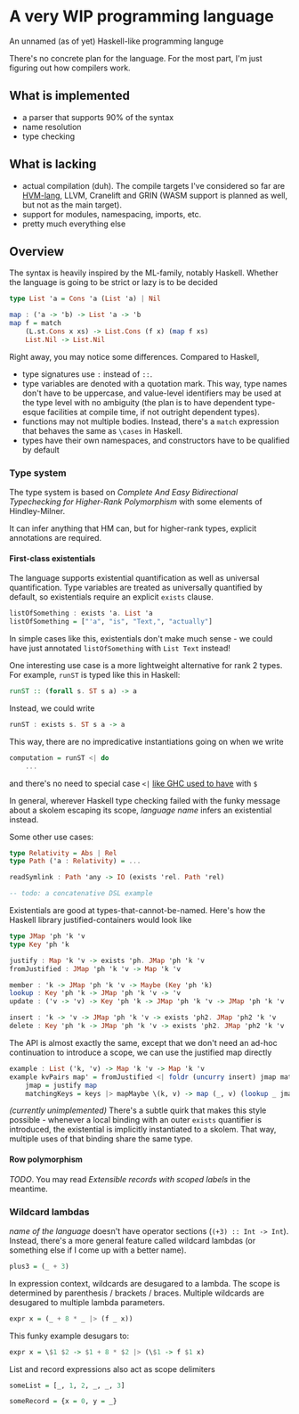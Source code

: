 # A very WIP programming language

An unnamed (as of yet) Haskell-like programming languge

There's no concrete plan for the language. For the most part, I'm just figuring out how compilers work.

## What is implemented

- a parser that supports 90% of the syntax
- name resolution
- type checking

## What is lacking

- actual compilation (duh). The compile targets I've considered so far are [HVM-lang](https://github.com/HigherOrderCO/hvm-lang/), LLVM, Cranelift and GRIN (WASM support is planned as well, but not as the main target).
- support for modules, namespacing, imports, etc.
- pretty much everything else

## Overview

The syntax is heavily inspired by the ML-family, notably Haskell.
Whether the language is going to be strict or lazy is to be decided

```haskell
type List 'a = Cons 'a (List 'a) | Nil

map : ('a -> 'b) -> List 'a -> 'b
map f = match
    (L.st.Cons x xs) -> List.Cons (f x) (map f xs)
    List.Nil -> List.Nil
```

Right away, you may notice some differences. Compared to Haskell,
- type signatures use `:` instead of `::`.
- type variables are denoted with a quotation mark. This way, type names don't have to be uppercase, and value-level identifiers may be used at the type level with no ambiguity (the plan is to have dependent type-esque facilities at compile time, if not outright dependent types).
- functions may not multiple bodies. Instead, there's a `match` expression that behaves the same as `\cases` in Haskell.
- types have their own namespaces, and constructors have to be qualified by default

### Type system

The type system is based on *Complete And Easy Bidirectional Typechecking for Higher-Rank Polymorphism* with some elements of Hindley-Milner.

It can infer anything that HM can, but for higher-rank types, explicit annotations are required.

#### First-class existentials

The language supports existential quantification as well as universal quantification. Type variables are treated as universally quantified by default, so existentials require an explicit `exists` clause.

```haskell
listOfSomething : exists 'a. List 'a
listOfSomething = ["'a", "is", "Text,", "actually"]
```
In simple cases like this, existentials don't make much sense - we could have just annotated `listOfSomething` with `List Text` instead!

One interesting use case is a more lightweight alternative for rank 2 types. For example, `runST` is typed like this in Haskell:

```haskell
runST :: (forall s. ST s a) -> a
```
Instead, we could write
```haskell
runST : exists s. ST s a -> a
```
This way, there are no impredicative instantiations going on when we write
```haskell
computation = runST <| do
    ...
```
and there's no need to special case `<|` [like GHC used to have](https://gitlab.haskell.org/ghc/ghc/blob/795986aaf33e2ffc233836b86a92a77366c91db2/compiler/typecheck/TcExpr.hs#L323-L334) with `$`

In general, wherever Haskell type checking failed with the funky message about a skolem escaping its scope, *language name* infers an existential instead.

Some other use cases:

```haskell
type Relativity = Abs | Rel
type Path ('a : Relativity) = ...

readSymlink : Path 'any -> IO (exists 'rel. Path 'rel)

-- todo: a concatenative DSL example
```

Existentials are good at types-that-cannot-be-named. Here's how the Haskell library justified-containers would look like
```haskell
type JMap 'ph 'k 'v
type Key 'ph 'k

justify : Map 'k 'v -> exists 'ph. JMap 'ph 'k 'v
fromJustified : JMap 'ph 'k 'v -> Map 'k 'v

member : 'k -> JMap 'ph 'k 'v -> Maybe (Key 'ph 'k)
lookup : Key 'ph 'k -> JMap 'ph 'k 'v -> 'v
update : ('v -> 'v) -> Key 'ph 'k -> JMap 'ph 'k 'v -> JMap 'ph 'k 'v

insert : 'k -> 'v -> JMap 'ph 'k 'v -> exists 'ph2. JMap 'ph2 'k 'v
delete : Key 'ph 'k -> JMap 'ph 'k 'v -> exists 'ph2. JMap 'ph2 'k 'v
```

The API is almost exactly the same, except that we don't need an ad-hoc continuation to introduce a scope, we can use the justified map directly

```haskell
example : List ('k, 'v) -> Map 'k 'v -> Map 'k 'v
example kvPairs map' = fromJustified <| foldr (uncurry insert) jmap matchingKeys where
    jmap = justify map
    matchingKeys = keys |> mapMaybe \(k, v) -> map (_, v) (lookup _ jmap)
```

*(currently unimplemented)*
There's a subtle quirk that makes this style possible - whenever a local binding with an outer `exists` quantifier is introduced, the existential is implicitly instantiated to a skolem. That way, multiple uses of that binding share the same type.

#### Row polymorphism

*TODO*. You may read *Extensible records with scoped labels* in the meantime.

### Wildcard lambdas

*name of the language* doesn't have operator sections (`(+3) :: Int -> Int`). Instead, there's a more general feature called wildcard lambdas (or something else if I come up with a better name).

```haskell
plus3 = (_ + 3)
```

In expression context, wildcards are desugared to a lambda. The scope is determined by parenthesis / brackets / braces. Multiple wildcards are desugared to multiple lambda parameters.

```haskell
expr x = (_ + 8 * _ |> (f _ x))
```
This funky example desugars to:

```haskell
expr x = \$1 $2 -> $1 + 8 * $2 |> (\$1 -> f $1 x)
```

List and record expressions also act as scope delimiters

```haskell
someList = [_, 1, 2, _, _, 3]

someRecord = {x = 0, y = _}
```